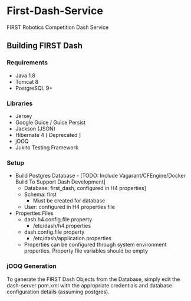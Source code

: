 # First-Dash-Service
FIRST Robotics Competition Dash Service



## Building FIRST Dash

### Requirements
- Java 1.8
- Tomcat 8
- PostgreSQL 9+

### Libraries
- Jersey
- Google Guice / Guice Persist
- Jackson (JSON)
- Hibernate 4 [ Deprecated ]
- jOOQ
- Jukito Testing Framework

### Setup
- Build Postgres Database - [TODO: Include Vagarant/CFEngine/Docker Build To Support Dash Development]
  - Database: first_dash, configured in H4 properties]
  - Schema: first
    - Must be created for database
  - User: configured in H4 properties file
- Properties Files
  - dash.h4.config.file property
    - /etc/dash/h4.properties
  - dash.config.file property
    - /etc/dash/application.properties
  - Properties can be configured through system environment properties. Property file variables should be empty

### jOOQ Generation
To generate the FIRST Dash Objects from the Database, simply edit the dash-server pom.xml with the appropriate
credentials and database configuration details (assuming postgres).

